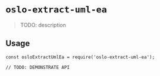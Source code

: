 # `oslo-extract-uml-ea`

> TODO: description

## Usage

```
const osloExtractUmlEa = require('oslo-extract-uml-ea');

// TODO: DEMONSTRATE API
```
